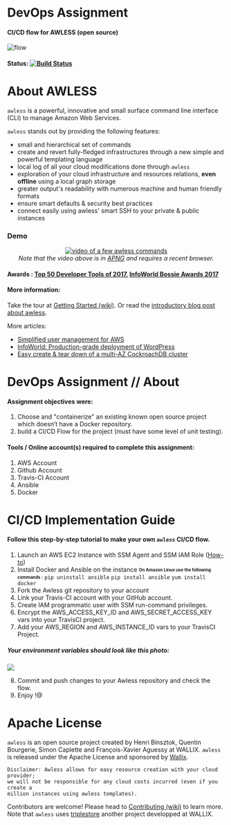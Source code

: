 

# DevOps Assignment
#### CI/CD flow for AWLESS (open source)
![flow](https://i.imgur.com/gijyL8w.png)

#### Status: [![Build Status](https://api.travis-ci.org/talkimhi/awless.svg?branch=master)](https://travis-ci.org/talkimhi/awless)

# About AWLESS
`awless` is a powerful, innovative and small surface command line interface (CLI) to manage Amazon Web Services.


`awless` stands out by providing the following features:

- small and hierarchical set of commands
- create and revert fully-fledged infrastructures through a new simple and powerful templating language
- local log of all your cloud modifications done through `awless`
- exploration of your cloud infrastructure and resources relations, **even offline** using a local graph storage
- greater output's readability with numerous machine and human friendly formats
- ensure smart defaults & security best practices
- connect easily using awless' smart SSH to your private & public instances

### Demo
<p align="center">
  <a href="https://raw.githubusercontent.com/wiki/wallix/awless/apng/awless-demo.png"><img src="https://raw.githubusercontent.com/wiki/wallix/awless/apng/awless-demo.png" alt="video of a few awless commands"></a>
<br/>
<em>Note that the video above is in <a href="https://en.wikipedia.org/wiki/APNG">APNG</a> and requires a recent browser.</em>
</p>

#### Awards : [Top 50 Developer Tools of 2017](https://stackshare.io/posts/top-developer-tools-2017), [InfoWorld Bossie Awards 2017](https://www.infoworld.com/article/3227920/cloud-computing/bossie-awards-2017-the-best-cloud-computing-software.html#slide12)
#### More information:
Take the tour at [Getting Started (wiki)](https://github.com/wallix/awless/wiki/Getting-Started).
Or read the [introductory blog post about awless](https://medium.com/@hbbio/awless-io-a-mighty-cli-for-aws-a0d48bdb59a4).

More articles:

   - [Simplified user management for AWS](https://medium.com/@awlessCLI/simplified-user-management-for-aws-6f828ccab387)
   - [InfoWorld: Production-grade deployment of WordPress](https://www.infoworld.com/article/3230547/cloud-computing/awless-tutorial-try-a-smarter-cli-for-aws.html)
   - [Easy create & tear down of a multi-AZ CockroachDB cluster](https://github.com/talkimhi/awless-templates/tree/master/cockroachdb)


# DevOps Assignment // About
#### Assignment objectives were:
1. Choose and "containerize" an existing known open source project which doesn’t have a Docker repository.
2. build a CI/CD Flow for the project (must have some level of unit testing).

#### Tools / Online account(s) required to complete this assignment:

1. AWS Account
2. Github Account
3. Travis-CI Account
4. Ansible
5. Docker


# CI/CD Implementation Guide

#### Follow this step-by-step tutorial to make your own `awless` CI/CD flow.

 1. Launch an AWS EC2 Instance with SSM Agent and SSM IAM Role ([How-to](https://docs.aws.amazon.com/systems-manager/latest/userguide/sysman-install-startup-linux.html))
 2. Install Docker and Ansible on the instance <sub><sup>**On Amazon Linux use the following commands :**</sup></sub>
  `pip uninstall ansible`
  `pip install ansible`
  `yum install docker`
3. Fork the Awless git repository to your account
4. Link your Travis-CI account with your GitHub account.
5. Create IAM programmatic user with SSM run-command privileges.
6. Encrypt the AWS_ACCESS_KEY_ID and AWS_SECRET_ACCESS_KEY vars into your TravisCI project.
7. Add your AWS_REGION and AWS_INSTANCE_ID vars to your TravisCI Project.

##### Your environment variables should look like this photo:
![](https://i.imgur.com/0IcGvZr.png)

8. Commit and push changes to your Awless repository and check the flow.
10. Enjoy !@


#  Apache License

`awless` is an open source project created by Henri Binsztok, Quentin Bourgerie, Simon Caplette and François-Xavier Aguessy at WALLIX.
`awless` is released under the Apache License and sponsored by [Wallix](https://github.com/wallix).

    Disclaimer: Awless allows for easy resource creation with your cloud provider;
    we will not be responsible for any cloud costs incurred (even if you create a
    million instances using awless templates).

Contributors are welcome! Please head to [Contributing (wiki)](https://github.com/wallix/awless/wiki/Contributing) to learn more.
Note that `awless` uses [triplestore](https://github.com/wallix/triplestore) another project developped at WALLIX.

